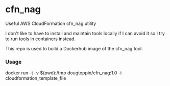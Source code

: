 # cfn_nag
Useful AWS CloudFormation cfn_nag utility

I don't like to have to install and maintain tools locally if I can avoid it so I try to run tools in containers instead.

This repo is used to build a Dockerhub image of the cfn_nag tool.

### Usage

   docker run -t -v $(pwd):/tmp dougtoppin/cfn_nag:1.0  -i cloudformation_template_file


